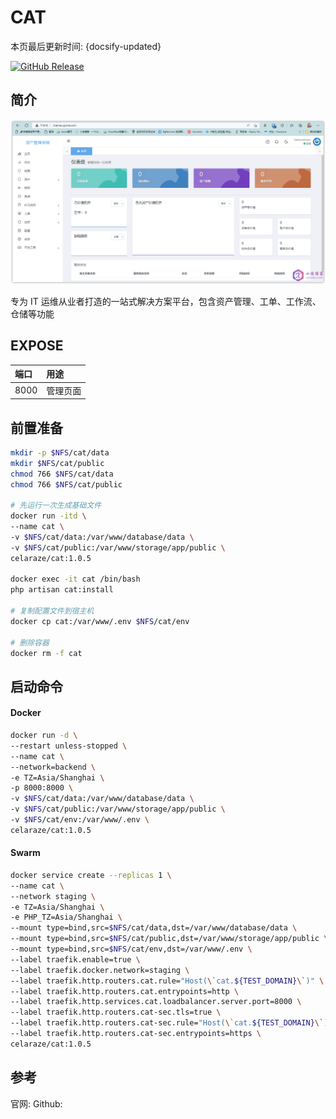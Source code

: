 # CAT

本页最后更新时间: {docsify-updated}

[![GitHub Release](https://img.shields.io/github/release/celaraze/cat.svg)](https://github.com/celaraze/cat/releases/latest)

## 简介

![](../images/cat.png)

专为 IT 运维从业者打造的一站式解决方案平台，包含资产管理、工单、工作流、仓储等功能


## EXPOSE

| 端口 | 用途 |
| :--- | :--- |
| 8000 | 管理页面 |



## 前置准备

```bash
mkdir -p $NFS/cat/data
mkdir $NFS/cat/public
chmod 766 $NFS/cat/data
chmod 766 $NFS/cat/public

# 先运行一次生成基础文件
docker run -itd \
--name cat \
-v $NFS/cat/data:/var/www/database/data \
-v $NFS/cat/public:/var/www/storage/app/public \
celaraze/cat:1.0.5

docker exec -it cat /bin/bash
php artisan cat:install

# 复制配置文件到宿主机
docker cp cat:/var/www/.env $NFS/cat/env

# 删除容器
docker rm -f cat
```



## 启动命令

<!-- tabs:start -->
#### **Docker**

```bash
docker run -d \
--restart unless-stopped \
--name cat \
--network=backend \
-e TZ=Asia/Shanghai \
-p 8000:8000 \
-v $NFS/cat/data:/var/www/database/data \
-v $NFS/cat/public:/var/www/storage/app/public \
-v $NFS/cat/env:/var/www/.env \
celaraze/cat:1.0.5
```



#### **Swarm**

```bash
docker service create --replicas 1 \
--name cat \
--network staging \
-e TZ=Asia/Shanghai \
-e PHP_TZ=Asia/Shanghai \
--mount type=bind,src=$NFS/cat/data,dst=/var/www/database/data \
--mount type=bind,src=$NFS/cat/public,dst=/var/www/storage/app/public \
--mount type=bind,src=$NFS/cat/env,dst=/var/www/.env \
--label traefik.enable=true \
--label traefik.docker.network=staging \
--label traefik.http.routers.cat.rule="Host(\`cat.${TEST_DOMAIN}\`)" \
--label traefik.http.routers.cat.entrypoints=http \
--label traefik.http.services.cat.loadbalancer.server.port=8000 \
--label traefik.http.routers.cat-sec.tls=true \
--label traefik.http.routers.cat-sec.rule="Host(\`cat.${TEST_DOMAIN}\`)" \
--label traefik.http.routers.cat-sec.entrypoints=https \
celaraze/cat:1.0.5
```

<!-- tabs:end -->



## 参考

官网: 
Github:


